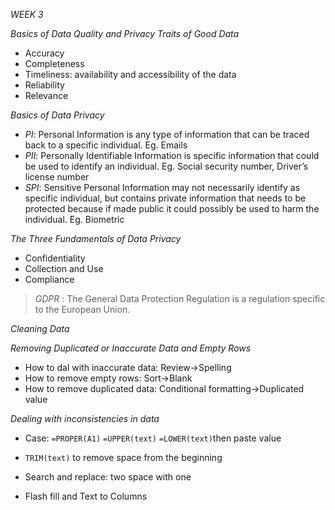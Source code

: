 *WEEK 3*

*Basics of Data Quality and Privacy*
*Traits of Good Data* 
* Accuracy
* Completeness
* Timeliness: availability and accessibility of the data
* Reliability 
* Relevance

*Basics of Data Privacy*
* *PI*: Personal Information is any type of information that can be traced back to a specific individual. Eg. Emails
* *PII*: Personally Identifiable Information is specific information that could be used to identify an individual. Eg. Social security number, Driver’s license number
* *SPI*: Sensitive Personal Information may not necessarily identify as specific individual, but contains private information that needs to be protected because if made public it could possibly be used to harm the individual. Eg. Biometric

*The Three Fundamentals of Data Privacy*
* Confidentiality
* Collection and Use
* Compliance
 
> *GDPR* : The General Data Protection Regulation is a regulation specific to the European Union. 

*Cleaning Data*

*Removing Duplicated or Inaccurate Data and Empty Rows*
* How to dal with inaccurate data: Review->Spelling
* How to remove empty rows: Sort->Blank
* How to remove duplicated data: Conditional formatting->Duplicated value

*Dealing with inconsistencies  in data*
* Case: `=PROPER(A1)`  `=UPPER(text)`  `=LOWER(text)`then paste value
* `TRIM(text)` to remove space from the beginning
* Search and replace: two space with one

* Flash fill and Text to Columns
